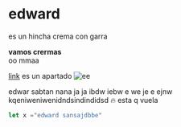 # edward

es un hincha crema  con garra

**vamos crermas**  
oo mmaa

[link][a] es un apartado
![ee](../imagenes/1.jpg) 

edwar sabtan nana ja ja ibdw iebw e we je e ejnw   
kqeniweniwenidndsindindidsd :fire: esta q vuela

```javascript
let x ="edward sansajdbbe"

```

[a]: #
